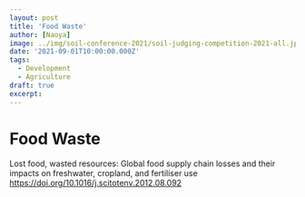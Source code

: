 ```yaml
---
layout: post
title: 'Food Waste'
author: [Naoya]
image: ../img/soil-conference-2021/soil-judging-competition-2021-all.jpg
date: '2021-09-01T10:00:00.000Z'
tags:
  - Development
  - Agriculture
draft: true
excerpt:
---
```


# Food Waste

Lost food, wasted resources: Global food supply chain losses and their impacts on freshwater, cropland, and fertiliser use
https://doi.org/10.1016/j.scitotenv.2012.08.092
